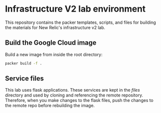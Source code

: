 # Infrastructure V2 lab environment

This repository contains the packer templates, scripts, and files for building the materials for New Relic's infrastructure v2 lab.

## Build the Google Cloud image

Build a new image from inside the root directory:

```bash
packer build -f .
```

## Service files

This lab uses flask applications. These services are kept in the _files_ directory and used by cloning and referencing the remote repository. Therefore, when you make changes to the flask files, push the changes to the remote repo before rebuilding the image.
